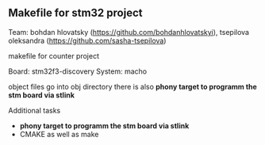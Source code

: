 ## Makefile for stm32 project

Team: bohdan hlovatsky (https://github.com/bohdanhlovatskyi), tsepilova oleksandra (https://github.com/sasha-tsepilova)

makefile for counter project

Board: stm32f3-discovery
System: macho

object files go into obj directory
there is also **phony target to programm the stm board via stlink**

Additional tasks
- **phony target to programm the stm board via stlink**
- CMAKE as well as make

